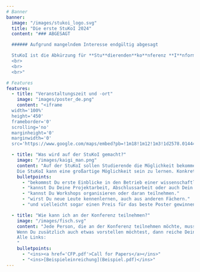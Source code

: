 ```yaml
---
# Banner
banner:
  image: "/images/stukoi_logo.svg"
  title: "Die erste StuKoI 2024"
  content: "### ABGESAGT

  ###### Aufgrund mangelndem Interesse endgültig abgesagt

  StuKoI ist die Abkürzung für **Stu**dierenden**ko**nferenz **I**nformatik und wurde in Zusammenarbeit mit Professor Weyers und dem Fachschaftsrat Informatik der Uni Trier ins Leben gerufen. Ziel der Konferenz ist es, Studierenden die Möglichkeit zu bieten, ihre eigenen Projekte zu präsentieren und dabei wertvolle Erfahrungen im Umgang mit wissenschaftlichen Konferenzen zu sammeln. Unten auf der Seite befinden sich weitere Informationen darüber, welche Art von Beiträgen eingereicht werden können.
  <br>
  <br>
  <br>"

# Features
features:
  - title: "Veranstaltungszeit und -ort"
    image: "images/poster_de.png"
    content: "<iframe
  width='100%'
  height='450'
  frameborder='0'
  scrolling='no'
  marginheight='0'
  marginwidth='0'
  src='https://www.google.com/maps/embed?pb=!1m18!1m12!1m3!1d2578.0144478259112!2d6.674120576404036!3d49.748171937680375!2m3!1f0!2f0!3f0!3m2!1i1024!2i768!4f13.1!3m3!1m2!1s0x47957c745c48bee1%3A0xaf88c03b9de96d43!2sUni%20Trier%20Capelle%20Campus%202!5e0!3m2!1sde!2sde!4v1706375275289!5m2!1sde!2sde'></iframe>"

  - title: "Was wird auf der StuKoI gemacht?"
    image: "/images/kaigi_man.png"
    content: "Auf der StuKoI sollen Studierende die Möglichkeit bekommen, verschiedene Projekte vorzustellen. Zum einen können die Projekte mithilfe von Postern und 2-minütigen Präsentationen vorgestellt werden. Alternativ besteht die Möglichkeit, Workshops anzubieten, in denen sich über verschiedene Themen ausgetauscht werden kann. Außerdem wird ausreichend Zeit für Pausen eingeplant sein, während denen Snacks und Getränke zur Verfügung stehen.<br>
    Die StuKoI kann eine großartige Möglichkeit sein zu lernen. Konkret..."
    bulletpoints:
      - "bekommst Du erste Einblicke in den Betrieb einer wissenschaftlichen Konferenz."
      - "kannst Du Deine Projektarbeit, Abschlussarbeit oder auch Dein eigenes informatikbezogenes Projekt vorstellen."
      - "kannst Du Workshops organisieren oder daran teilnehmen."
      - "wirst Du neue Leute kennenlernen, auch aus anderen Fächern."
      - "und vielleicht sogar einen Preis für das beste Poster gewinnen."

  - title: "Wie kann ich an der Konferenz teilnehmen?"
    image: "/images/fisch.svg"
    content: "Jede Person, die an der Konferenz teilnehmen möchte, muss sich ein kostenloses Ticket bestellen. Den Link findest du unten. Die frühzeitige Reservierung eines Tickets unterstützt den Planungsprozess der Veranstaltung.<br>
    Wenn Du zusätzlich auch etwas vorstellen möchtest, dann reiche Deinen Beitrag bis zum **02.11.2024** ein. Dieser Beitrag soll nicht mehr als 2 Seiten umfassen und beschreiben, was Du im Rahmen Deiner Arbeit gemacht hast. Alle weiteren Informationen und Details findest Du im Call for Papers als Link weiter unten. Du bekommst bis zum **08.11.** die Rückmeldung, ob Dein Beitrag angenommen wurde. Bis zum **15.11.** hast du dann Zeit dein Poster und eine einzelne PowerPoint-Folie einzureichen, die deinen Vortrag unterstützen sollen. Die Kosten für den Druck des Posters übernehmen wir! Es wird Preise für die Poster geben, die die meisten Stimmen der anderen Teilnehmenden bekommen. Alternativ kannst Du auch einen Workshop zu einem Thema deiner Wahl leiten. Reiche dafür bitte auch einen maximal zweiseitigen Bericht ein, in dem Du das Thema beschreibst, das du vorstellen möchtest. Ein Beispiel für eine solche Einreichung findest du weiter unten.<br>
    Alle Links:
    "
    bulletpoints:
      - "<ins><a href='CFP.pdf'>Call for Papers</a></ins>"
      - "<ins>[Beispieleinreichung](Beispiel.pdf)</ins>"
---
```

